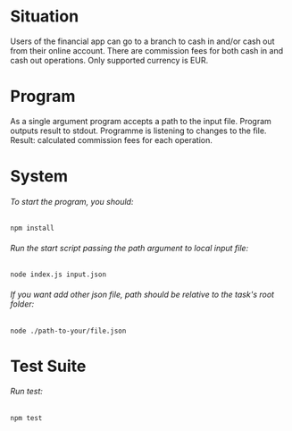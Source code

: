 # Situation
Users of the financial app can go to a branch to cash in and/or cash out from their online account. There are commission fees for both cash in and cash out operations. Only supported currency is EUR.

# Program
As a single argument program accepts a path to the input file. Program outputs result to stdout.
Programme is listening to changes to the file.
Result: calculated commission fees for each operation.

# System
###### To start the program, you should:
```
npm install 
```
###### Run the start script passing the path argument to local input file: 
```
node index.js input.json 
```
###### If you want add other json file, path should be relative to the task's root folder:
```
node ./path-to-your/file.json
```
# Test Suite
###### Run test:
```
npm test
```

